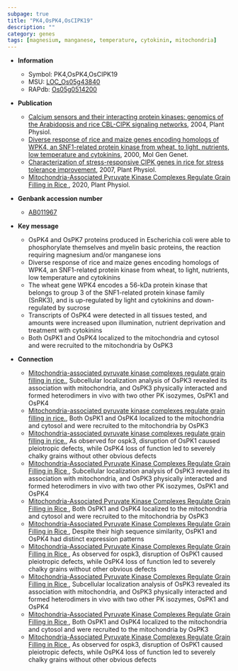 ```yaml
---
subpage: true
title: "PK4,OsPK4,OsCIPK19"
description: ""
category: genes
tags: [magnesium, manganese, temperature, cytokinin, mitochondria]
---
```


* **Information**  
    + Symbol: PK4,OsPK4,OsCIPK19  
    + MSU: [LOC_Os05g43840](http://rice.plantbiology.msu.edu/cgi-bin/ORF_infopage.cgi?orf=LOC_Os05g43840)  
    + RAPdb: [Os05g0514200](http://rapdb.dna.affrc.go.jp/viewer/gbrowse_details/irgsp1?name=Os05g0514200)  

* **Publication**  
    + [Calcium sensors and their interacting protein kinases: genomics of the Arabidopsis and rice CBL-CIPK signaling networks](http://www.ncbi.nlm.nih.gov/pubmed?term=Calcium+sensors+and+their+interacting+protein+kinases:+genomics+of+the+Arabidopsis+and+rice+CBL-CIPK+signaling+networks%5BTitle%5D), 2004, Plant Physiol.
    + [Diverse response of rice and maize genes encoding homologs of WPK4, an SNF1-related protein kinase from wheat, to light, nutrients, low temperature and cytokinins](http://www.ncbi.nlm.nih.gov/pubmed?term=Diverse+response+of+rice+and+maize+genes+encoding+homologs+of+WPK4,+an+SNF1-related+protein+kinase+from+wheat,+to+light,+nutrients,+low+temperature+and+cytokinins%5BTitle%5D), 2000, Mol Gen Genet.
    + [Characterization of stress-responsive CIPK genes in rice for stress tolerance improvement](http://www.ncbi.nlm.nih.gov/pubmed?term=Characterization+of+stress-responsive+CIPK+genes+in+rice+for+stress+tolerance+improvement%5BTitle%5D), 2007, Plant Physiol.
    + [Mitochondria-Associated Pyruvate Kinase Complexes Regulate Grain Filling in Rice ](http://www.ncbi.nlm.nih.gov/pubmed?term=Mitochondria-Associated+Pyruvate+Kinase+Complexes+Regulate+Grain+Filling+in+Rice+%5BTitle%5D), 2020, Plant Physiol.

* **Genbank accession number**  
    + [AB011967](http://www.ncbi.nlm.nih.gov/nuccore/AB011967)

* **Key message**  
    + OsPK4 and OsPK7 proteins produced in Escherichia coli were able to phosphorylate themselves and myelin basic proteins, the reaction requiring magnesium and/or manganese ions
    + Diverse response of rice and maize genes encoding homologs of WPK4, an SNF1-related protein kinase from wheat, to light, nutrients, low temperature and cytokinins
    + The wheat gene WPK4 encodes a 56-kDa protein kinase that belongs to group 3 of the SNF1-related protein kinase family (SnRK3), and is up-regulated by light and cytokinins and down-regulated by sucrose
    + Transcripts of OsPK4 were detected in all tissues tested, and amounts were increased upon illumination, nutrient deprivation and treatment with cytokinins
    + Both OsPK1 and OsPK4 localized to the mitochondria and cytosol and were recruited to the mitochondria by OsPK3

* **Connection**  
    + [Mitochondria-associated pyruvate kinase complexes regulate grain filling in rice.](http://www.ncbi.nlm.nih.gov/pubmed?term=Mitochondria-associated+pyruvate+kinase+complexes+regulate+grain+filling+in+rice.%5BTitle%5D),  Subcellular localization analysis of OsPK3 revealed its association with mitochondria, and OsPK3 physically interacted and formed heterodimers in vivo with two other PK isozymes, OsPK1 and OsPK4
    + [Mitochondria-associated pyruvate kinase complexes regulate grain filling in rice.](http://www.ncbi.nlm.nih.gov/pubmed?term=Mitochondria-associated+pyruvate+kinase+complexes+regulate+grain+filling+in+rice.%5BTitle%5D),  Both OsPK1 and OsPK4 localized to the mitochondria and cytosol and were recruited to the mitochondria by OsPK3
    + [Mitochondria-associated pyruvate kinase complexes regulate grain filling in rice.](http://www.ncbi.nlm.nih.gov/pubmed?term=Mitochondria-associated+pyruvate+kinase+complexes+regulate+grain+filling+in+rice.%5BTitle%5D),  As observed for ospk3, disruption of OsPK1 caused pleiotropic defects, while OsPK4 loss of function led to severely chalky grains without other obvious defects
    + [Mitochondria-Associated Pyruvate Kinase Complexes Regulate Grain Filling in Rice ](http://www.ncbi.nlm.nih.gov/pubmed?term=Mitochondria-Associated+Pyruvate+Kinase+Complexes+Regulate+Grain+Filling+in+Rice+%5BTitle%5D),  Subcellular localization analysis of OsPK3 revealed its association with mitochondria, and OsPK3 physically interacted and formed heterodimers in vivo with two other PK isozymes, OsPK1 and OsPK4
    + [Mitochondria-Associated Pyruvate Kinase Complexes Regulate Grain Filling in Rice ](http://www.ncbi.nlm.nih.gov/pubmed?term=Mitochondria-Associated+Pyruvate+Kinase+Complexes+Regulate+Grain+Filling+in+Rice+%5BTitle%5D),  Both OsPK1 and OsPK4 localized to the mitochondria and cytosol and were recruited to the mitochondria by OsPK3
    + [Mitochondria-Associated Pyruvate Kinase Complexes Regulate Grain Filling in Rice ](http://www.ncbi.nlm.nih.gov/pubmed?term=Mitochondria-Associated+Pyruvate+Kinase+Complexes+Regulate+Grain+Filling+in+Rice+%5BTitle%5D),  Despite their high sequence similarity, OsPK1 and OsPK4 had distinct expression patterns
    + [Mitochondria-Associated Pyruvate Kinase Complexes Regulate Grain Filling in Rice ](http://www.ncbi.nlm.nih.gov/pubmed?term=Mitochondria-Associated+Pyruvate+Kinase+Complexes+Regulate+Grain+Filling+in+Rice+%5BTitle%5D),  As observed for ospk3, disruption of OsPK1 caused pleiotropic defects, while OsPK4 loss of function led to severely chalky grains without other obvious defects
    + [Mitochondria-Associated Pyruvate Kinase Complexes Regulate Grain Filling in Rice ](http://www.ncbi.nlm.nih.gov/pubmed?term=Mitochondria-Associated+Pyruvate+Kinase+Complexes+Regulate+Grain+Filling+in+Rice+%5BTitle%5D),  Subcellular localization analysis of OsPK3 revealed its association with mitochondria, and OsPK3 physically interacted and formed heterodimers in vivo with two other PK isozymes, OsPK1 and OsPK4
    + [Mitochondria-Associated Pyruvate Kinase Complexes Regulate Grain Filling in Rice ](http://www.ncbi.nlm.nih.gov/pubmed?term=Mitochondria-Associated+Pyruvate+Kinase+Complexes+Regulate+Grain+Filling+in+Rice+%5BTitle%5D),  Both OsPK1 and OsPK4 localized to the mitochondria and cytosol and were recruited to the mitochondria by OsPK3
    + [Mitochondria-Associated Pyruvate Kinase Complexes Regulate Grain Filling in Rice ](http://www.ncbi.nlm.nih.gov/pubmed?term=Mitochondria-Associated+Pyruvate+Kinase+Complexes+Regulate+Grain+Filling+in+Rice+%5BTitle%5D),  As observed for ospk3, disruption of OsPK1 caused pleiotropic defects, while OsPK4 loss of function led to severely chalky grains without other obvious defects



